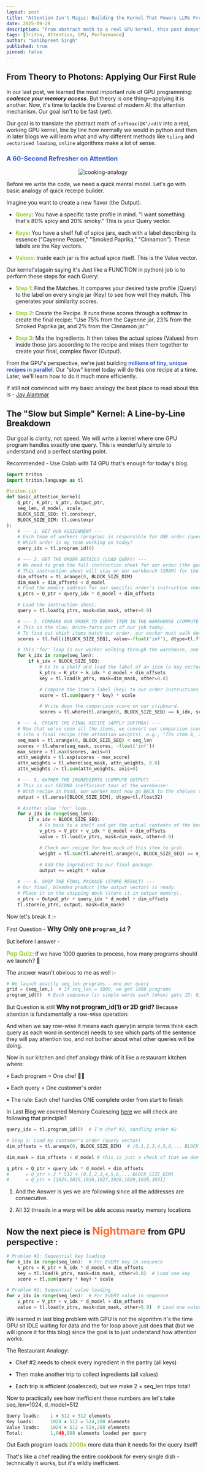 ```yaml
---
layout: post
title: "Attention Isn't Magic: Building the Kernel That Powers LLMs From Scratch"
date: 2025-09-29
description: "From abstract math to a real GPU kernel, this post demystifies the attention mechanism by building it from scratch in Triton."
tags: [Triton, Attention, GPU, Performance]
author: "Sahibpreet Singh"
published: true
pinned: false
---
```


## From Theory to Photons: Applying Our First Rule
In our last post, we learned the most important rule of GPU programming: ***coalesce your memory access***. But theory is one thing—applying it is another. 
Now, it's time to tackle the Everest of modern AI: the attention mechanism. Our goal isn't to be fast (yet). 

Our goal is to translate the abstract math of `softmax(QKᵀ/√d)V` into a real, working GPU kernel, line by line how normally we would in python and then in later blogs we will learn what and why different methods like `tiling` and `vectorised loading`, `online` algorithms make a lot of sense.

### <span style="color: #3256cdff; font-weight: bold;">A 60-Second Refresher on Attention</span>
<div align="center">
  <img src="{{ site.baseurl }}/assets/blog-3-simple-attention/cooking.png" alt="cooking-analogy" style="max-width: 100%; height: auto;">
</div>

Before we write the code, we need a quick mental model.
Let's go with basic analogy of quick receipe builder.

Imagine you want to create a new flavor (the Output).
-  <span style="color: #9ACD32; font-weight: bold;">Query</span>: You have a specific taste profile in mind. "I want something that's 80% spicy and 20% smoky." This is your Query vector.

-  <span style="color: #9ACD32; font-weight: bold;">Keys</span>: You have a shelf full of spice jars, each with a label describing its essence ("Cayenne Pepper," "Smoked Paprika," "Cinnamon"). These labels are the Key vectors.

-  <span style="color: #9ACD32; font-weight: bold;">Values</span>: Inside each jar is the actual spice itself. This is the Value vector.

Our kernel's(again saying it's Just like a FUNCTION in python) job is to perform these steps for each Query:
-  <span style="color: #9ACD32; font-weight: bold;">Step 1</span>: Find the Matches. It compares your desired taste profile (Query) to the label on every single jar (Key) to see how well they match. This generates your similarity scores.

-  <span style="color: #9ACD32; font-weight: bold;">Step 2</span>: Create the Recipe. It runs these scores through a softmax to create the final recipe: "Use 75% from the Cayenne jar, 23% from the Smoked Paprika jar, and 2% from the Cinnamon jar."

-  <span style="color: #9ACD32; font-weight: bold;">Step 3</span>: Mix the Ingredients. It then takes the actual spices (Values) from inside those jars according to the recipe and mixes them together to create your final, complex flavor (Output).

From the GPU's perspective, we're just building <span style="color: #3256cdff; font-weight: bold;">millions of tiny, unique recipes in parallel</span>. Our "slow" kernel today will do this one recipe at a time. Later, we'll learn how to do it much more efficiently.

If still not convinced with my basic analogy the best place to read about this is - [Jay Alammar](https://jalammar.github.io/illustrated-transformer/)

## The "Slow but Simple" Kernel: A Line-by-Line Breakdown

Our goal is clarity, not speed. We will write a kernel where one GPU program handles exactly one query. This is wonderfully simple to understand and a perfect starting point.

Recommended - Use Colab with T4 GPU that's enough for today's blog.

```python
import triton
import triton.language as tl

@triton.jit
def basic_attention_kernel(
    Q_ptr, K_ptr, V_ptr, Output_ptr,
    seq_len, d_model, scale,
    BLOCK_SIZE_SEQ: tl.constexpr,
    BLOCK_SIZE_DIM: tl.constexpr
):
    # --- 1. GET OUR ASSIGNMENT ---
    # Each team of workers (program) is responsible for ONE order (query).
    # Which order is my team working on today?
    query_idx = tl.program_id(0)

    # --- 2. GET THE ORDER DETAILS (LOAD QUERY) ---
    # We need to grab the full instruction sheet for our order (the query vector).
    # This instruction sheet will stay on our workbench (SRAM) for the whole process.
    dim_offsets = tl.arange(0, BLOCK_SIZE_DIM)
    dim_mask = dim_offsets < d_model
    # Find the memory address for our specific order's instruction sheet.
    q_ptrs = Q_ptr + query_idx * d_model + dim_offsets

    # Load the instruction sheet.
    query = tl.load(q_ptrs, mask=dim_mask, other=0.0)

    # --- 3. COMPARE OUR ORDER TO EVERY ITEM IN THE WAREHOUSE (COMPUTE SCORES) ---
    # This is the slow, brute-force part of our job today.
    # To find out which items match our order, our worker must walk down EVERY aisle.
    scores = tl.full([BLOCK_SIZE_SEQ], value=-float('inf'), dtype=tl.float32)

    # This 'for' loop is our worker walking through the warehouse, one shelf at a time.
    for k_idx in range(seq_len):
        if k_idx < BLOCK_SIZE_SEQ:
            # Go to a shelf and load the label of an item (a key vector).
            k_ptrs = K_ptr + k_idx * d_model + dim_offsets
            key = tl.load(k_ptrs, mask=dim_mask, other=0.0)

            # Compare the item's label (key) to our order instructions (query).
            score = tl.sum(query * key) * scale

            # Write down the comparison score on our clipboard.
            scores = tl.where(tl.arange(0, BLOCK_SIZE_SEQ) == k_idx, score, scores)

    # --- 4. CREATE THE FINAL RECIPE (APPLY SOFTMAX) ---
    # Now that we've seen all the items, we convert our comparison scores
    # into a final recipe (the attention weights). e.g., "75% item A, 25% item B".
    seq_mask = tl.arange(0, BLOCK_SIZE_SEQ) < seq_len
    scores = tl.where(seq_mask, scores, -float('inf'))
    max_score = tl.max(scores, axis=0)
    attn_weights = tl.exp(scores - max_score)
    attn_weights = tl.where(seq_mask, attn_weights, 0.0)
    attn_weights /= tl.sum(attn_weights, axis=0)

    # --- 5. GATHER THE INGREDIENTS (COMPUTE OUTPUT) ---
    # This is our SECOND inefficient tour of the warehouse!
    # With recipe in hand, our worker must now go BACK to the shelves to get the actual items.
    output = tl.zeros([BLOCK_SIZE_DIM], dtype=tl.float32)

    # Another slow 'for' loop...
    for v_idx in range(seq_len):
        if v_idx < BLOCK_SIZE_SEQ:
            # Go back to a shelf and get the actual contents of the box (a value vector).
            v_ptrs = V_ptr + v_idx * d_model + dim_offsets
            value = tl.load(v_ptrs, mask=dim_mask, other=0.0)

            # Check our recipe for how much of this item to grab.
            weight = tl.sum(tl.where(tl.arange(0, BLOCK_SIZE_SEQ) == v_idx, attn_weights, 0.0))
            
            # Add the ingredient to our final package.
            output += weight * value

    # --- 6. SHIP THE FINAL PACKAGE (STORE RESULT) ---
    # Our final, blended product (the output vector) is ready.
    # Place it on the shipping dock (store it in output memory).
    o_ptrs = Output_ptr + query_idx * d_model + dim_offsets
    tl.store(o_ptrs, output, mask=dim_mask)
```
Now let's break it :-

First Question - <span style="font-size: 1.2em; font-weight: bold;"> Why Only one `program_id` ?</span>

But before I answer - 

<span style="font-size: 1.1em; font-weight: bold; color: #9ACD32;">Pop Quiz</span>: If we have 1000 queries to process, how many programs should we launch? 🤔

The answer wasn't obvious to me as well :-

```python
# We launch exactly seq_len programs - one per query
grid = (seq_len,)  # If seq_len = 1000, we get 1000 programs
program_id(0)  # Each sequence (in simple words each token) gets ID: 0, 1, 2, ..., 999
```

But Question is still 
<span style="font-size: 1.1em; font-weight: bold">Why not program_id(1) or 2D grid?</span> Because attention is fundamentally a row-wise operation:

And when we say row-wise it means each query(in simple terms think each query as each word in sentence) needs to see which parts of the sentence they will pay attention too, and not bother about what other queries will be doing.


Now in our kitchen and chef analogy think of it like a restaurant kitchen where:

•  Each program = One chef 👨‍🍳

•  Each query = One customer's order

•  The rule: Each chef handles ONE complete order from start to finish

In Last Blog we covered Memory Coalescing [here](https://sahibpreetsingh12.github.io/posts/the-first-rule-of-fast-triton-kernels-coalesce-your-memory-access/) we will check are following that principle? 

```python
query_idx = tl.program_id(0)  # I'm chef #2, handling order #2

# Step 1: Load my customer's order (query vector)
dim_offsets = tl.arange(0, BLOCK_SIZE_DIM)  # [0,1,2,3,4,5,6,... BLOCK_SIZE_DIM]

dim_mask = dim_offsets < d_model # this is just a check of that we don't accidently cross our boundary - we're preventing the chef from accidentally using padding (empty slots) instead of real data dimensions.

q_ptrs = Q_ptr + query_idx * d_model + dim_offsets
#      = Q_ptr + 2 * 512 + [0,1,2,3,4,5,6,... BLOCK_SIZE_DIM]
#      = Q_ptr + [1024,1025,1026,1027,1028,1029,1030,1031]
```
1. And the Answer is yes we are following since all the addresses are consecutive.

2. All 32 threads in a warp will be able access nearby memory locations

## Now the next piece is <span style="font-size: 1.3em; font-weight: bold; color: #ff6b35;">Nightmare</span> from GPU perspective :

```python
# Problem #1: Sequential key loading
for k_idx in range(seq_len):  # For EVERY key in sequence
    k_ptrs = K_ptr + k_idx * d_model + dim_offsets
    key = tl.load(k_ptrs, mask=dim_mask, other=0.0)  # Load one key
    score = tl.sum(query * key) * scale

# Problem #2: Sequential value loading  
for v_idx in range(seq_len):  # For EVERY value in sequence
    v_ptrs = V_ptr + v_idx * d_model + dim_offsets
    value = tl.load(v_ptrs, mask=dim_mask, other=0.0)  # Load one value
```

We learned in last blog problem with GPU is not the algorithm it's the time GPU sit IDLE waiting for data and the for loop above just does that (but we will ignore it for this blog) since the goal is to just understand how attention works.

The Restaurant Analogy:
- Chef #2 needs to check every ingredient in the pantry (all keys)

- Then make another trip to collect ingredients (all values)  

- Each trip is efficient (coalesced), but we make 2 × seq_len trips total!

Now to practically see how inefficient these numbers are let's take seq_len=1024, d_model=512

```python
Query loads:    1 × 512 = 512 elements
Key loads:      1024 × 512 = 524,288 elements  
Value loads:    1024 × 512 = 524,288 elements
Total:          1,048,888 elements loaded per query
```

Out Each program loads <span style="color: #9ACD32; font-weight: bold;">2000x</span> more data than it needs for the query itself! 

That's like a chef reading the entire cookbook for every single dish - technically it works, but it's wildly inefficient.